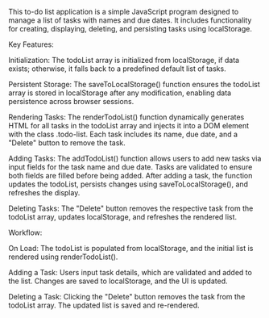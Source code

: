 This to-do list application is a simple JavaScript program designed to manage a list of tasks with names and due dates. It includes functionality for creating, displaying, deleting, and persisting tasks using localStorage.

Key Features:

Initialization:
        The todoList array is initialized from localStorage, if data exists; otherwise, it falls back to a predefined default list of tasks.
        
Persistent Storage:
        The saveToLocalStorage() function ensures the todoList array is stored in localStorage after any modification, enabling data persistence across browser sessions.
        
Rendering Tasks:
        The renderTodoList() function dynamically generates HTML for all tasks in the todoList array and injects it into a DOM element with the class .todo-list.
        Each task includes its name, due date, and a "Delete" button to remove the task.
       
Adding Tasks:
        The addTodoList() function allows users to add new tasks via input fields for the task name and due date. Tasks are validated to ensure both fields are filled before being added.
        After adding a task, the function updates the todoList, persists changes using saveToLocalStorage(), and refreshes the display.
        
Deleting Tasks:
       The "Delete" button removes the respective task from the todoList array, updates localStorage, and refreshes the rendered list.

Workflow:

  On Load:
           The todoList is populated from localStorage, and the initial list is rendered using renderTodoList().
           
  Adding a Task:
          Users input task details, which are validated and added to the list.
          Changes are saved to localStorage, and the UI is updated.
          
   Deleting a Task:
          Clicking the "Delete" button removes the task from the todoList array.
          The updated list is saved and re-rendered.
